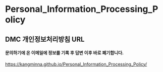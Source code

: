 # Personal_Information_Processing_Policy

## DMC 개인정보처리방침 URL

#### 문의하기에 온 이메일에 정보를 기록 후 답변 이후 바로 폐기합니다.
https://kangminna.github.io/Personal_Information_Processing_Policy/
